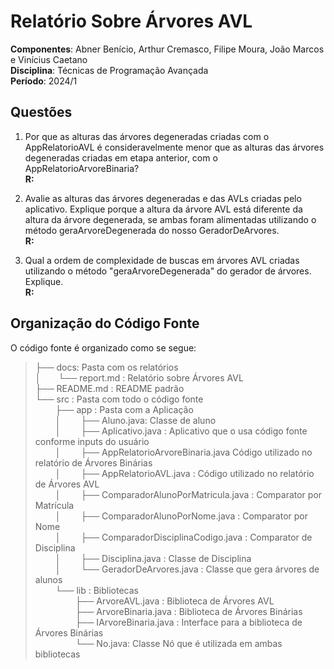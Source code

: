 # Relatório Sobre Árvores AVL

**Componentes**: Abner Benício, Arthur Cremasco, Filipe Moura, João Marcos e Vinícius Caetano  
**Disciplina**: Técnicas de Programação Avançada  
**Período**: 2024/1  


## Questões

1. Por que as alturas das árvores degeneradas criadas com o AppRelatorioAVL é consideravelmente menor que as alturas das árvores degeneradas criadas em etapa anterior, com o AppRelatorioArvoreBinaria?  
**R:**

2. Avalie as alturas das árvores degeneradas e das AVLs criadas pelo aplicativo. Explique porque a altura da árvore AVL está diferente da altura da árvore degenerada, se ambas foram alimentadas utilizando o método geraArvoreDegenerada do nosso GeradorDeArvores.  
**R:** 

3. Qual a ordem de complexidade de buscas em árvores AVL criadas utilizando o método "geraArvoreDegenerada" do gerador de árvores. Explique.  
**R:** 

## Organização do Código Fonte

O código fonte é organizado como se segue:

> ├── docs: Pasta com os relatórios   
│  └── report.md : Relatório sobre Árvores AVL  
├── README.md : README padrão  
└── src : Pasta com todo o código fonte  
   ├── app : Pasta com a Aplicação  
   │   ├── Aluno.java: Classe de aluno  
   │   ├── Aplicativo.java : Aplicativo que o usa código fonte conforme inputs do usuário   
   │   ├── AppRelatorioArvoreBinaria.java  Código utilizado no relatório de Árvores Binárias  
   │   ├── AppRelatorioAVL.java : Código utilizado no relatório de Árvores AVL  
   │   ├── ComparadorAlunoPorMatricula.java : Comparator por Matrícula  
   │   ├── ComparadorAlunoPorNome.java : Comparator por Nome  
   │   ├── ComparadorDisciplinaCodigo.java : Comparator de Disciplina  
   │   ├── Disciplina.java : Classe de Disciplina  
   │   └── GeradorDeArvores.java : Classe que gera árvores de alunos  
   └── lib : Bibliotecas  
      ├── ArvoreAVL.java : Biblioteca de Árvores AVL  
      ├── ArvoreBinaria.java : Biblioteca de Árvores Binárias  
      ├── IArvoreBinaria.java : Interface para a biblioteca de Árvores Binárias  
      └── No.java: Classe Nó que é utilizada em ambas bibliotecas   

